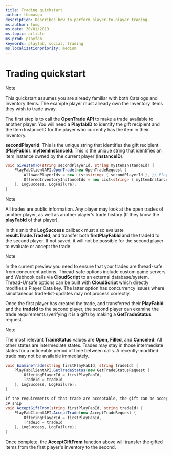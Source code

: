 ```yaml
---
title: Trading quickstart
author: thomasgu
description: Describes how to perform player-to-player trading.
ms.author: tomg
ms.date: 30/01/2013
ms.topic: article
ms.prod: playfab
keywords: playfab, social, trading
ms.localizationpriority: medium
---
```


# Trading quickstart

> [!NOTE]
> This quickstart assumes you are already familiar with both Catalogs and Inventory Items. The example player must already own the Inventory Items they wish to trade away.

The first step is to call the **OpenTrade API** to make a trade available to another player. You will need a **PlayfabID** to identify the gift recipient and the Item InstanceID for the player who currently has the item in their Inventory.
  
**secondPlayerId**: This is the unique string that identifies the gift recipient (**PlayFabId**).
**myItemInstanceId**: This is the unique string that identifies an item instance owned by the current player (**InstanceID**).

```csharp
void GiveItemTo(string secondPlayerId, string myItemInstanceId) { 
    PlayFabClientAPI.OpenTrade(new OpenTradeRequest { 
        AllowedPlayerIds = new List<string> { secondPlayerId }, // PlayFab ID for the friend who will recieve your gift 
        OfferedInventoryInstanceIds = new List<string> { myItemInstanceId } // The item instanceId fetched from GetUserInventory() 
    }, LogSuccess, LogFailure); 
}
```

> [!NOTE]
> All trades are public information. Any player may look at the open trades of another player, as well as another player's trade history (If they know the **playFabId** of that player).

In this snip the **LogSuccess** callback must also evaluate **result.Trade.TradeId**, and transfer both **firstPlayFabId** and the tradeId to the second player. If not saved, it will not be possible for the second player to evaluate or accept the trade.
  
> [!NOTE]
> In the current preview you need to ensure that your trades are thread-safe from concurrent actions. Thread-safe options include custom game servers and Webhook calls via **CloudScript** to an external database/system. Thread-Unsafe options can be built with **CloudScript** which directly modifies a Player Data key. The latter option has concurrency issues where simultaneous trade-list-updates may not process correctly.

Once the first player has created the trade, and transferred their **PlayFabId** and the **tradeId** to the second player, the second player can examine the trade requirements (verifying it is a gift) by making a **GetTradeStatus** request.

> [!NOTE]
> The most relevant **TradeStatus** values are **Open**, **Filled**, and **Canceled**. All other states are intermediate states. Trades may stay in those intermediate states for a noticeable period of time between calls. A recently-modified trade may not be available immediately.

```csharp
void ExamineTrade(string firstPlayFabId, string tradeId) { 
    PlayFabClientAPI.GetTradeStatus(new GetTradeStatusRequest { 
        OfferingPlayerId = firstPlayFabId, 
        TradeId = tradeId 
    }, LogSuccess, LogFailure); 
}

If the requirements of that trade are acceptable, the gift can be accepted using AcceptTrade 
C# snip 
void AcceptGiftFrom(string firstPlayFabId, string tradeId) { 
    PlayFabClientAPI.AcceptTrade(new AcceptTradeRequest { 
        OfferingPlayerId = firstPlayFabId, 
        TradeId = tradeId 
    }, LogSuccess, LogFailure); 
} 
```

Once complete, the **AcceptGiftFrom** function above will transfer the gifted items from the first player's inventory to the second.
